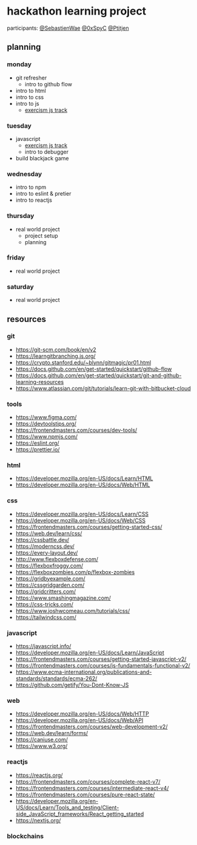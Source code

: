 # hackathon learning project
participants: [@SebastienWae](https://github.com/SebastienWae) [@0xSpyC](https://github.com/0xSpyC) [@Ptitjen](https://github.com/Ptitjen)

## planning
### monday
- git refresher
  - intro to github flow
- intro to html
- intro to css
- intro to js
  - [exercism js track](https://exercism.org/tracks/javascript)
### tuesday
- javascript
  - [exercism js track](https://exercism.org/tracks/javascript)
  - intro to debugger
- build blackjack game
### wednesday
- intro to npm
- intro to eslint & pretier
- intro to reactjs
### thursday
- real world project
  - project setup
  - planning 
### friday
- real world project
### saturday
- real world project

## resources
### git
- https://git-scm.com/book/en/v2
- https://learngitbranching.js.org/
- https://crypto.stanford.edu/~blynn/gitmagic/pr01.html
- https://docs.github.com/en/get-started/quickstart/github-flow
- https://docs.github.com/en/get-started/quickstart/git-and-github-learning-resources
- https://www.atlassian.com/git/tutorials/learn-git-with-bitbucket-cloud
### tools
- https://www.figma.com/
- https://devtoolstips.org/
- https://frontendmasters.com/courses/dev-tools/
- https://www.npmjs.com/
- https://eslint.org/
- https://prettier.io/
### html
- https://developer.mozilla.org/en-US/docs/Learn/HTML
- https://developer.mozilla.org/en-US/docs/Web/HTML
### css
- https://developer.mozilla.org/en-US/docs/Learn/CSS
- https://developer.mozilla.org/en-US/docs/Web/CSS
- https://frontendmasters.com/courses/getting-started-css/
- https://web.dev/learn/css/
- https://cssbattle.dev/
- https://moderncss.dev/
- https://every-layout.dev/
- http://www.flexboxdefense.com/
- https://flexboxfroggy.com/
- https://flexboxzombies.com/p/flexbox-zombies
- https://gridbyexample.com/
- https://cssgridgarden.com/
- https://gridcritters.com/
- https://www.smashingmagazine.com/
- https://css-tricks.com/
- https://www.joshwcomeau.com/tutorials/css/
- https://tailwindcss.com/
### javascript
- https://javascript.info/
- https://developer.mozilla.org/en-US/docs/Learn/JavaScript
- https://frontendmasters.com/courses/getting-started-javascript-v2/
- https://frontendmasters.com/courses/js-fundamentals-functional-v2/
- https://www.ecma-international.org/publications-and-standards/standards/ecma-262/
- https://github.com/getify/You-Dont-Know-JS
### web
- https://developer.mozilla.org/en-US/docs/Web/HTTP
- https://developer.mozilla.org/en-US/docs/Web/API
- https://frontendmasters.com/courses/web-development-v2/
- https://web.dev/learn/forms/
- https://caniuse.com/
- https://www.w3.org/
### reactjs
- https://reactjs.org/
- https://frontendmasters.com/courses/complete-react-v7/
- https://frontendmasters.com/courses/intermediate-react-v4/
- https://frontendmasters.com/courses/pure-react-state/
- https://developer.mozilla.org/en-US/docs/Learn/Tools_and_testing/Client-side_JavaScript_frameworks/React_getting_started
- https://nextjs.org/
### blockchains
